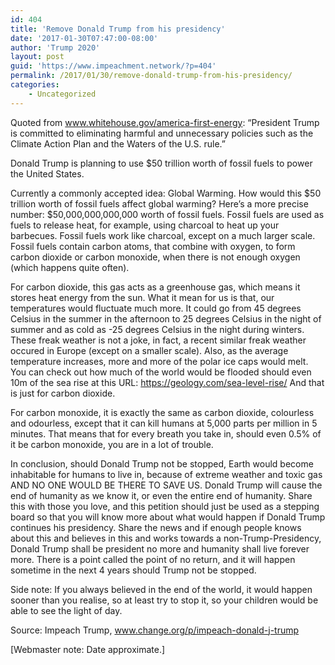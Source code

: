 ```yaml
---
id: 404
title: 'Remove Donald Trump from his presidency'
date: '2017-01-30T07:47:00-08:00'
author: 'Trump 2020'
layout: post
guid: 'https://www.impeachment.network/?p=404'
permalink: /2017/01/30/remove-donald-trump-from-his-presidency/
categories:
    - Uncategorized
---
```


Quoted from www.whitehouse.gov/america-first-energy: “President Trump is committed to eliminating harmful and unnecessary policies such as the Climate Action Plan and the Waters of the U.S. rule.”

Donald Trump is planning to use $50 trillion worth of fossil fuels to power the United States.

Currently a commonly accepted idea: Global Warming. How would this $50 trillion worth of fossil fuels affect global warming? Here’s a more precise number: $50,000,000,000,000 worth of fossil fuels. Fossil fuels are used as fuels to release heat, for example, using charcoal to heat up your barbecues. Fossil fuels work like charcoal, except on a much larger scale. Fossil fuels contain carbon atoms, that combine with oxygen, to form carbon dioxide or carbon monoxide, when there is not enough oxygen (which happens quite often).

For carbon dioxide, this gas acts as a greenhouse gas, which means it stores heat energy from the sun. What it mean for us is that, our temperatures would fluctuate much more. It could go from 45 degrees Celsius in the summer in the afternoon to 25 degrees Celsius in the night of summer and as cold as -25 degrees Celsius in the night during winters. These freak weather is not a joke, in fact, a recent similar freak weather occured in Europe (except on a smaller scale). Also, as the average temperature increases, more and more of the polar ice caps would melt. You can check out how much of the world would be flooded should even 10m of the sea rise at this URL: https://geology.com/sea-level-rise/ And that is just for carbon dioxide.

For carbon monoxide, it is exactly the same as carbon dioxide, colourless and odourless, except that it can kill humans at 5,000 parts per million in 5 minutes. That means that for every breath you take in, should even 0.5% of it be carbon monoxide, you are in a lot of trouble.

In conclusion, should Donald Trump not be stopped, Earth would become inhabitable for humans to live in, because of extreme weather and toxic gas AND NO ONE WOULD BE THERE TO SAVE US. Donald Trump will cause the end of humanity as we know it, or even the entire end of humanity. Share this with those you love, and this petition should just be used as a stepping board so that you will know more about what would happen if Donald Trump continues his presidency. Share the news and if enough people knows about this and believes in this and works towards a non-Trump-Presidency, Donald Trump shall be president no more and humanity shall live forever more. There is a point called the point of no return, and it will happen sometime in the next 4 years should Trump not be stopped.

Side note: If you always believed in the end of the world, it would happen sooner than you realise, so at least try to stop it, so your children would be able to see the light of day.

Source: Impeach Trump, www.change.org/p/impeach-donald-j-trump

\[Webmaster note: Date approximate.\]